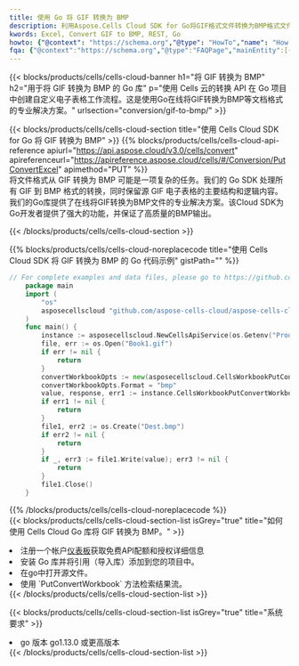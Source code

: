 ```yaml
---
title: 使用 Go 将 GIF 转换为 BMP
description: 利用Aspose.Cells Cloud SDK for Go将GIF格式文件转换为BMP格式文件。
kwords: Excel, Convert GIF to BMP, REST, Go
howto: {"@context": "https://schema.org","@type": "HowTo","name": "How to convert GIF to BMP using the Cells Cloud Go library.","description": "How to convert GIF to BMP using the Cells Cloud Go library.","image": {"@type": "ImageObject"},"url": "/go/conversion/gif-to-bmp/","step": [{ "@type": "HowToStep","name": "How to convert GIF to BMP using the Cells Cloud Go library. step 1", "image": {"@type": "ImageObject",},"url": "/go/conversion/gif-to-bmp/","text": "Register an account at <a href='https://dashboard.aspose.cloud/'>Dashboard</a> to get free API quota & authorization details",},{ "@type": "HowToStep","name": "How to convert GIF to BMP using the Cells Cloud Go library. step 1", "image": {"@type": "ImageObject",},"url": "/go/conversion/gif-to-bmp/","text": "Install Go library and add the reference (import the library) to your project.",},{ "@type": "HowToStep","name": "How to convert GIF to BMP using the Cells Cloud Go library. step 1", "image": {"@type": "ImageObject",},"url": "/go/conversion/gif-to-bmp/","text": "Open the source file in go.",},{ "@type": "HowToStep","name": "How to convert GIF to BMP using the Cells Cloud Go library. step 1", "image": {"@type": "ImageObject",},"url": "/go/conversion/gif-to-bmp/","text": "Use the `PutConvertWorkbook` method to retrieve the resulting stream.",}, ],"supply": {"@type": "HowToSupply","name": "document"},"tool": [{"@type": "HowToTool","name": "Goland, Visual Studio Code, Eclipse"},{"@type": "HowToTool","name": "Aspose Cells"}],"totalTime": "PT6M"}
fqa: {"@context":"https://schema.org","@type":"FAQPage","mainEntity":[{"@type":"Question","name":"Why convert file formats in C# using REST API?","acceptedAnswer":{"@type":"Answer","text":"Documents are encoded in many ways, and some files may be incompatible with the software you use. To open and read such files, just convert them to appropriate file formats.<br/><ol><li>Install .NET SDK and add the reference (import the library) to your project.</li><li>Open the source file in C# using REST API.</li><li>Call the PutConvertWorkbookRequest() method, passing an output filename with required extension.</li><li>Get the result of conversion as a separate file.</li></ol>"}},{"@type":"Question","name":"What file formats can I convert with your C# library?","acceptedAnswer":{"@type":"Answer","text":"We support a variety of file formats for conversion using .NET library, including XLSX, Excel, xls , PDF, CSV, HTML, Markdown, XML, PNG, JPG, TIFF, Json, TXT and many more."}},{"@type":"Question","name":"What is the maximum allowed file size for conversion using this .NET library?","acceptedAnswer":{"@type":"Answer","text":"There are no file size limits for format conversions using .NET library."}}]}
---
```

{{< blocks/products/cells/cells-cloud-banner h1="将 GIF 转换为 BMP" h2="用于将 GIF 转换为 BMP 的 Go 库" p="使用 Cells 云的转换 API 在 Go 项目中创建自定义电子表格工作流程。这是使用Go在线将GIF转换为BMP等文档格式的专业解决方案。" urlsection="conversion/gif-to-bmp/" >}}

{{< blocks/products/cells/cells-cloud-section title="使用 Cells Cloud SDK for Go 将 GIF 转换为 BMP" >}}
{{% blocks/products/cells/cells-cloud-api-reference apiurl="https://api.aspose.cloud/v3.0/cells/convert" apireferenceurl="https://apireference.aspose.cloud/cells/#/Conversion/PutConvertExcel" apimethod="PUT" %}}
<br/>
将文件格式从 GIF 转换为 BMP 可能是一项复杂的任务。我们的 Go SDK 处理所有 GIF 到 BMP 格式的转换，同时保留源 GIF 电子表格的主要结构和逻辑内容。我们的Go库提供了在线将GIF转换为BMP文件的专业解决方案。该Cloud SDK为Go开发者提供了强大的功能，并保证了高质量的BMP输出。

{{< /blocks/products/cells/cells-cloud-section >}}

{{% blocks/products/cells/cells-cloud-noreplacecode title="使用 Cells Cloud SDK 将 GIF 转换为 BMP 的 Go 代码示例" gistPath="" %}}
 
```go
// For complete examples and data files, please go to https://github.com/aspose-cells-cloud/aspose-cells-cloud-go/
    package main
    import (
	    "os"
	    asposecellscloud "github.com/aspose-cells-cloud/aspose-cells-cloud-go/v22"
    )
    func main() {
	    instance := asposecellscloud.NewCellsApiService(os.Getenv("ProductClientId"), os.Getenv("ProductClientSecret"))
	    file, err := os.Open("Book1.gif")
	    if err != nil {
		    return
	    }
	    convertWorkbookOpts := new(asposecellscloud.CellsWorkbookPutConvertWorkbookOpts)
	    convertWorkbookOpts.Format = "bmp"
	    value, response, err1 := instance.CellsWorkbookPutConvertWorkbook(file, convertWorkbookOpts)
	    if err1 != nil {
		    return
	    }
	    file1, err2 := os.Create("Dest.bmp")
	    if err2 != nil {
		    return
	    }
	    if _, err3 := file1.Write(value); err3 != nil {
		    return
	    }
	    file1.Close()
    }
```
 
{{% /blocks/products/cells/cells-cloud-noreplacecode %}}
<br/>
{{< blocks/products/cells/cells-cloud-section-list isGrey="true" title="如何使用 Cells Cloud Go 库将 GIF 转换为 BMP。" >}}
<li>注册一个帐户<a href="https://dashboard.aspose.cloud/">仪表板</a>获取免费API配额和授权详细信息</li>
<li>安装 Go 库并将引用（导入库）添加到您的项目中。</li>
<li>在go中打开源文件。</li>
<li>使用 `PutConvertWorkbook` 方法检索结果流。</li>
{{< /blocks/products/cells/cells-cloud-section-list >}}

{{< blocks/products/cells/cells-cloud-section-list isGrey="true" title="系统要求" >}}
<li>go 版本 go1.13.0 或更高版本</li>
{{< /blocks/products/cells/cells-cloud-section-list >}}
